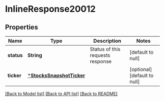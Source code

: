 # InlineResponse20012

## Properties
Name | Type | Description | Notes
------------ | ------------- | ------------- | -------------
**status** | **String** | Status of this requests response | [default to null]
**ticker** | [***StocksSnapshotTicker**](StocksSnapshotTicker.md) |  | [optional] [default to null]

[[Back to Model list]](../README.md#documentation-for-models) [[Back to API list]](../README.md#documentation-for-api-endpoints) [[Back to README]](../README.md)

